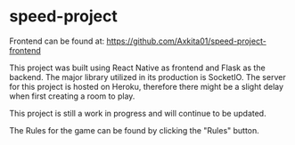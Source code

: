# speed-project
Frontend can be found at:
https://github.com/Axkita01/speed-project-frontend

This project was built using React Native as frontend and Flask as the backend. The major library utilized in its production is SocketIO. The server for this project is hosted on Heroku, therefore there might be a slight delay when first creating a room to play.

This project is still a work in progress and will continue to be updated.

The Rules for the game can be found by clicking the "Rules" button.

